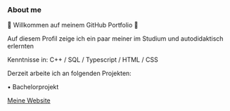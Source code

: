 ### About me

🌌 Willkommen auf meinem GitHub Portfolio 🌌

Auf diesem Profil zeige ich ein paar meiner im Studium und autodidaktisch erlernten

Kenntnisse in: C++ / SQL / Typescript / HTML / CSS

Derzeit arbeite ich an folgenden Projekten: 

• <t> Bachelorprojekt


[Meine Website](https://github.com/lenlan002/lenlan002/edit/main/README.md)








